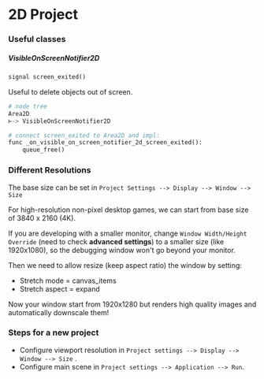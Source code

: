# 2D Project

### Useful classes

##### VisibleOnScreenNotifier2D

```python
signal screen_exited()
```

Useful to delete objects out of screen.

```python
# node tree
Area2D
⊢-> VisibleOnScreenNotifier2D 

# connect screen_exited to Area2D and impl:
func _on_visible_on_screen_notifier_2d_screen_exited():
	queue_free()
```


### Different Resolutions

The base size can be set in `Project Settings --> Display --> Window --> Size`

For high-resolution non-pixel desktop games, we can start from base size of 3840 x 2160 (4K).

If you are developing with a smaller monitor, change `Window Width/Height Override` (need to check **advanced settings**) to a smaller size (like 1920x1080), so the debugging window won't go beyond your monitor.

Then we need to allow resize (keep aspect ratio) the window by setting:

* Stretch mode = canvas_items
* Stretch aspect = expand

Now your window start from 1920x1280 but renders high quality images and automatically downscale them!


### Steps for a new project

* Configure viewport resolution in `Project settings --> Display --> Window --> Size` .
* Configure main scene in `Project settings --> Application --> Run`.